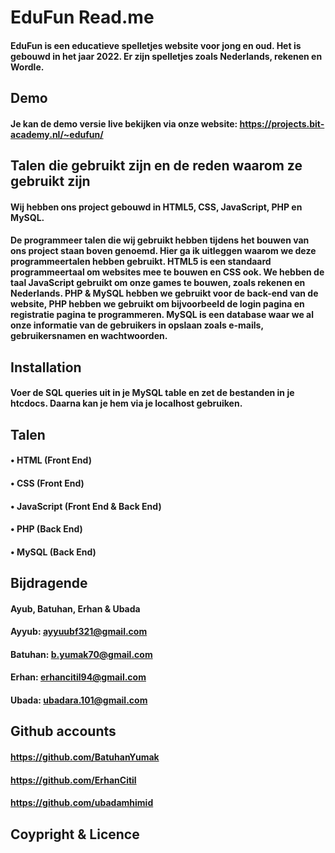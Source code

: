 # EduFun Read.me 

#### EduFun is een educatieve spelletjes website voor jong en oud. Het is gebouwd in het jaar 2022. Er zijn spelletjes zoals Nederlands, rekenen en Wordle.

## Demo

#### Je kan de demo versie live bekijken via onze website: https://projects.bit-academy.nl/~edufun/

## Talen die gebruikt zijn en de reden waarom ze gebruikt zijn
#### Wij hebben ons project gebouwd in HTML5, CSS, JavaScript, PHP en MySQL.

#### De programmeer talen die wij gebruikt hebben tijdens het bouwen van ons project staan boven genoemd. Hier ga ik uitleggen waarom we deze programmeertalen hebben gebruikt. HTML5 is een standaard programmeertaal om websites mee te bouwen en CSS ook. We hebben de taal JavaScript gebruikt om onze games te bouwen, zoals rekenen en Nederlands. PHP & MySQL hebben we gebruikt voor de back-end van de website, PHP hebben we gebruikt om bijvoorbeeld de login pagina en registratie pagina te programmeren. MySQL is een database waar we al onze informatie van de gebruikers in opslaan zoals e-mails, gebruikersnamen en wachtwoorden.

## Installation

#### Voer de SQL queries uit in je MySQL table en zet de bestanden in je htcdocs. Daarna kan je hem via je localhost gebruiken.

## Talen

#### • HTML (Front End)
#### • CSS (Front End)
#### • JavaScript (Front End & Back End)
#### • PHP (Back End)
#### • MySQL (Back End)

## Bijdragende

#### Ayub, Batuhan, Erhan & Ubada
#### Ayyub: ayyuubf321@gmail.com
#### Batuhan: b.yumak70@gmail.com
#### Erhan: erhancitil94@gmail.com
#### Ubada: ubadara.101@gmail.com

## Github accounts
#### https://github.com/BatuhanYumak
#### https://github.com/ErhanCitil 
#### https://github.com/ubadamhimid

## Coypright & Licence

